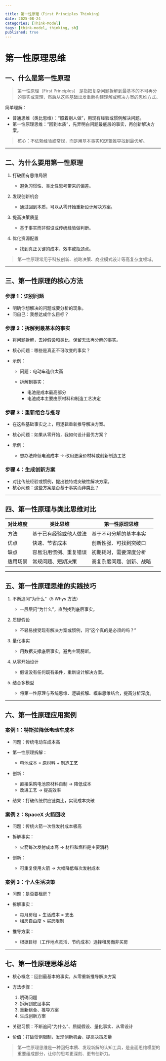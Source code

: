 ```yaml
---

title: 第一性原理（First Principles Thinking）
date: 2025-08-24
categories: [Think-Model]
tags: [think-model, thinking, sh]
published: true
---
```



# 第一性原理思维

## 一、什么是第一性原理

> 第一性原理（First Principles） 是指把复杂问题拆解到最基本的不可再分的事实或真理，然后从这些基础出发重新构建理解或解决方案的思维方式。

简单理解：

* 普通思维（类比思维）：“照着别人做”，用现有经验或惯例解决问题。
* 第一性原理思维：“回到本质”，先弄明白问题最底层的事实，再创新解决方案。

> 核心：不依赖经验或常规，而是用基本事实和逻辑推导找到最优解。

---

## 二、为什么要用第一性原理

1. 打破固有思维局限

   * 避免习惯性、类比性思考带来的偏差。
2. 发现创新机会

   * 通过回到本质，可以从零开始重新设计解决方案。
3. 提高决策质量

   * 基于事实而非假设或传统经验做判断。
4. 优化资源配置

   * 找到真正关键的成本、效率或瓶颈点。

> 第一性原理常用于科技创新、战略决策、商业模式设计等高复杂度领域。

---

## 三、第一性原理的核心方法

### 步骤 1：识别问题

* 明确你想解决的问题或要分析的现象。
* 问自己：我想达成什么目标？

### 步骤 2：拆解到最基本的事实

* 将问题拆解，去掉假设和类比，保留无法再分解的事实。
* 核心问题：哪些是真正不可改变的事实？
* 示例：

  * 问题：电动车造价太高
  * 拆解到事实：

    * 电池是成本最高部分
    * 电池成本主要由原材料和制造工艺决定

### 步骤 3：重新组合与推导

* 在这些基础事实之上，用逻辑重新推导解决方案。
* 核心问题：如果从零开始，我如何设计最优方案？
* 示例：

  * 想办法降低电池成本 → 改用更廉价材料或创新制造工艺

### 步骤 4：生成创新方案

* 对比传统经验或惯例，提出独特或突破性解决方案。
* 核心问题：这些方案是否基于事实而非类比？

---

## 四、第一性原理与类比思维对比

| 对比维度 | 类比思维        | 第一性原理思维      |
| ---- | ----------- | ------------ |
| 方法   | 基于已有经验或他人做法 | 基于不可分解的基本事实  |
| 优点   | 快速、节省成本     | 创新性强、可找到突破口  |
| 缺点   | 容易沿用惯例、重复错误 | 初期耗时，需要深度分析  |
| 适用场景 | 常规问题、短期决策   | 高复杂度问题、创新、战略 |

---

## 五、第一性原理思维的实践技巧

1. 不断追问“为什么”（5 Whys 方法）

   * 一层层问“为什么”，直到找到底层事实。
2. 质疑假设

   * 不轻易接受现有解决方案或惯例，问“这个真的是必须的吗？”
3. 量化事实

   * 用数据支撑底层事实，避免主观臆断。
4. 从零开始设计

   * 假设没有任何既有条件，重新设计解决方案。
5. 结合多模型

   * 将第一性原理与系统思维、逻辑拆解、概率思维结合，提高分析深度。

---

## 六、第一性原理应用案例

### 案例 1：特斯拉降低电动车成本

* 问题：传统电动车成本高
* 第一性原理拆解：

  * 电池成本 = 原材料 + 制造工艺
* 创新：

  * 直接采购电池原材料自制 → 降低成本
  * 改进工艺 → 提高效率
* 结果：打破传统供应链类比，实现成本突破

### 案例 2：SpaceX 火箭回收

* 问题：传统火箭一次性发射成本极高
* 拆解事实：

  * 火箭每次发射成本高 → 材料和燃料是主要消耗
* 创新：

  * 可重复使用火箭 → 大幅降低每次发射成本

### 案例 3：个人生活决策

* 问题：是否要租房？
* 拆解事实：

  * 每月房租 + 生活成本 = 支出
  * 租房自由度 > 买房限制
* 推导方案：

  * 根据目标（工作地点灵活、节约成本）选择租房而非买房

---

## 七、第一性原理思维总结

* 核心概念：回到最基本的事实，从零重新推导解决方案
* 方法步骤：

  1. 明确问题
  2. 拆解到底层事实
  3. 重新组合、推导方案
  4. 生成创新方案
* 关键习惯：不断追问“为什么”、质疑假设、量化事实、从零设计
* 价值：打破惯例限制，发现创新机会，提高决策质量

> 第一性原理思维是一种回归本质、发现新解的认知工具，是全面思维模型的重要组成部分，让你的思考更深刻、更有创新力。
